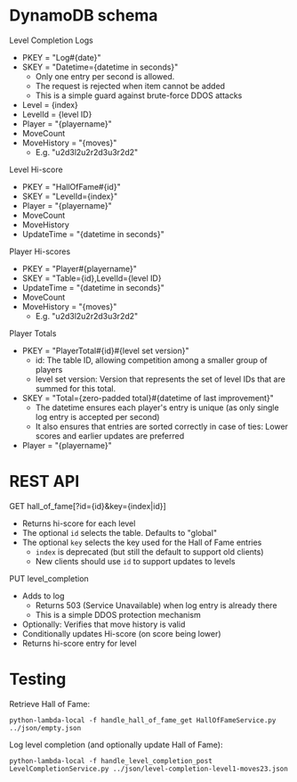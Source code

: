 # DynamoDB schema

Level Completion Logs
- PKEY = "Log#{date}"
- SKEY = "Datetime={datetime in seconds}"
    - Only one entry per second is allowed.
    - The request is rejected when item cannot be added
    - This is a simple guard against brute-force DDOS attacks
- Level = {index}
- LevelId = {level ID}
- Player = "{playername}"
- MoveCount
- MoveHistory = "{moves}"
    - E.g. "u2d3l2u2r2d3u3r2d2"

Level Hi-score
- PKEY = "HallOfFame#{id}"
- SKEY = "LevelId={index}"
- Player = "{playername}"
- MoveCount
- MoveHistory
- UpdateTime = "{datetime in seconds}"

Player Hi-scores
- PKEY = "Player#{playername}"
- SKEY = "Table={id},LevelId={level ID}
- UpdateTime = "{datetime in seconds}"
- MoveCount
- MoveHistory = "{moves}"
    - E.g. "u2d3l2u2r2d3u3r2d2"

Player Totals
- PKEY = "PlayerTotal#{id}#{level set version}"
    - id: The table ID, allowing competition among a smaller group of players
    - level set version: Version that represents the set of level IDs that are
      summed for this total.
- SKEY = "Total={zero-padded total}#{datetime of last improvement}"
    - The datetime ensures each player's entry is unique (as only single log
      entry is accepted per second)
    - It also ensures that entries are sorted correctly in case of ties:
      Lower scores and earlier updates are preferred
- Player = "{playername}"

# REST API

GET hall_of_fame[?id={id}&key={index|id}]
- Returns hi-score for each level
- The optional `id` selects the table. Defaults to "global"
- The optional `key` selects the key used for the Hall of Fame entries
    - `index` is deprecated (but still the default to support old clients)
    - New clients should use `id` to support updates to levels

PUT level_completion
- Adds to log
    - Returns 503 (Service Unavailable) when log entry is already there
    - This is a simple DDOS protection mechanism
- Optionally: Verifies that move history is valid
- Conditionally updates Hi-score (on score being lower)
- Returns hi-score entry for level

# Testing

Retrieve Hall of Fame:
```
python-lambda-local -f handle_hall_of_fame_get HallOfFameService.py ../json/empty.json
```

Log level completion (and optionally update Hall of Fame):
```
python-lambda-local -f handle_level_completion_post LevelCompletionService.py ../json/level-completion-level1-moves23.json
```
